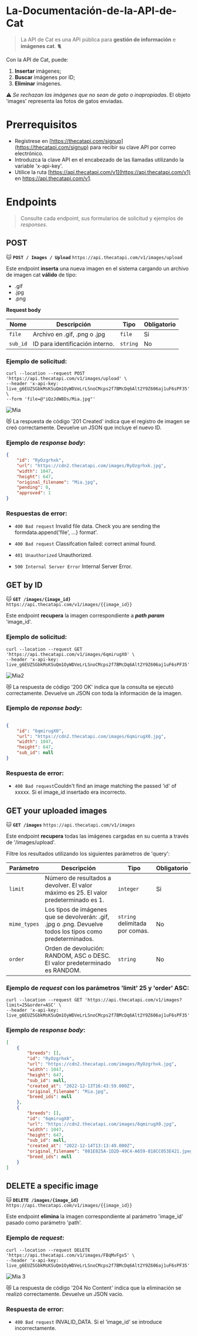# La-Documentación-de-la-API-de-Cat

>
> La API de Cat es una API pública para **gestión de información** e **imágenes cat**. 🐈

Con la API de Cat, puede:

1. **Insertar** imágenes;
2. **Buscar** imágenes por ID;
3. **Eliminar** imágenes.

⚠️ _Se rechazan las imágenes que no sean de gato o inapropiadas_. El objeto 'images' representa las fotos de gatos enviadas.

# Prerrequisitos

- Regístrese en [https://thecatapi.com/signup](https://thecatapi.com/signup) para recibir su clave API por correo electrónico.
- Introduzca la clave API en el encabezado de las llamadas utilizando la variable 'x-api-key'.
- Utilice la ruta [https://api.thecatapi.com/v1](https://api.thecatapi.com/v1) en https://api.thecatapi.com/v1.

# Endpoints

>
> Consulte cada endpoint, sus formularios de solicitud y ejemplos de _responses_.

## POST

🐱 **`POST / Images / Upload`** `https://api.thecatapi.com/v1/images/upload`

Este endpoint **inserta** una nueva imagen en el sistema cargando un archivo de imagen cat **válido** de tipo:

- .gif
- .jpg
- .png

**Request body**

| Nome | Descripción | Tipo | Obligatorio |  
|------|-----------|------|-------------|
| `file` | Archivo en .gif, .png o .jpg | `file` | Sí |
| `sub_id` | ID para identificación interno. | `string` | No |


### **Ejemplo de solicitud:**

```
curl --location --request POST 'https://api.thecatapi.com/v1/images/upload' \
--header 'x-api-key: live_g6EUZSGbkMsKSuQm1OyWDVeLrLSnoCMcps2f7BMcDq6Alt2Y9Z606aj1uF6sPF35' \
--form 'file=@"iQzJdW8Ds/Mia.jpg"'
```

![Mia](https://user-images.githubusercontent.com/105396649/207432035-c638a387-f243-4983-8af5-fcf7e0c94011.jpg)

😻 La respuesta de código '201 Created' indica que el registro de imagen se creó correctamente. Devuelve un JSON que incluye el nuevo ID.

### **Ejemplo de _response body_:**

``` json
{
    "id": "RyOzgrhxk",    
    "url": "https://cdn2.thecatapi.com/images/RyOzgrhxk.jpg",   
    "width": 1047,    
    "height": 647,    
    "original_filename": "Mia.jpg",    
    "pending": 0,    
    "approved": 1  
}
```

### **Respuestas de error:**

-  `400 Bad request` Invalid file data. Check you are sending the formdata.append('file', ...} format'.

-  `400 Bad request` Classifcation failed: correct animal found.

-  `401 Unauthorized` Unauthorized.

-  `500 Internal Server Error` Internal Server Error. 

## GET by ID

🐱 **`GET /images/{image_id}`** `https://api.thecatapi.com/v1/images/{{image_id}}`

Este endpoint **recupera** la imagen correspondiente a **_path param_** 'image_id'.

### **Ejemplo de solicitud:**

```
curl --location --request GET 'https://api.thecatapi.com/v1/images/6qmirugX0' \
--header 'x-api-key: live_g6EUZSGbkMsKSuQm1OyWDVeLrLSnoCMcps2f7BMcDq6Alt2Y9Z606aj1uF6sPF35'
```

![Mia2](https://user-images.githubusercontent.com/105396649/207641262-48edba35-f423-4835-84ce-7f9109237485.jpg)

😻 La respuesta de código '200 OK' indica que la consulta se ejecutó correctamente. Devuelve un JSON con toda la información de la imagen.

### **Ejemplo de _reponse body_:**

``` json

{
    "id": "6qmirugX0",
    "url": "https://cdn2.thecatapi.com/images/6qmirugX0.jpg",
    "width": 1047,
    "height": 647,
    "sub_id": null
}

```

### **Respuesta de error:**

-  `400 Bad request`Couldn't find an image matching the passed 'id' of xxxxx. Si el image_id insertado era incorrecto. 

## GET your uploaded images 

🐱 **`GET /images`** `https://api.thecatapi.com/v1/images`

Este endpoint **recupera** todas las imágenes cargadas en su cuenta a través de '/images/upload'.

Filtre los resultados utilizando los siguientes parámetros de 'query':

| Parámetro |    Descripción      | Tipo | Obligatorio |
|------------|--------------------|------|------------|
| `limit`  | Número de resultados a devolver. El valor máximo es 25. El valor predeterminado es 1. | `integer` | Sí |
| `mime_types` | Los tipos de imágenes que se devolverán: .gif, .jpg o .png. Devuelve todos los tipos como predeterminados. | `string` delimitada por comas. | No |
| `order` | Orden de devolución: RANDOM, ASC o DESC. El valor predeterminado es RANDOM. | `string` | No |

### **Ejemplo de _request_ con los parámetros 'limit' 25 y 'order' ASC:**

``` 
curl --location --request GET 'https://api.thecatapi.com/v1/images?limit=25&order=ASC' \
--header 'x-api-key: live_g6EUZSGbkMsKSuQm1OyWDVeLrLSnoCMcps2f7BMcDq6Alt2Y9Z606aj1uF6sPF35'
```

### **Ejemplo de _response body_:**

``` json
[
    {
        "breeds": [],
        "id": "RyOzgrhxk",
        "url": "https://cdn2.thecatapi.com/images/RyOzgrhxk.jpg",
        "width": 1047,
        "height": 647,
        "sub_id": null,
        "created_at": "2022-12-13T16:43:59.000Z",
        "original_filename": "Mia.jpg",
        "breed_ids": null
    },
    {
        "breeds": [],
        "id": "6qmirugX0",
        "url": "https://cdn2.thecatapi.com/images/6qmirugX0.jpg",
        "width": 1047,
        "height": 647,
        "sub_id": null,
        "created_at": "2022-12-14T13:13:49.000Z",
        "original_filename": "081E825A-1D2D-49C4-A659-818CC053E421.jpeg",
        "breed_ids": null
    }
]

```

## DELETE a specific image 

🐱 **`DELETE /images/{image_id}`** `https://api.thecatapi.com/v1/images/{{image_id}}`

Este endpoint **elimina** la imagen correspondiente al parámetro 'image_id' pasado como parámetro 'path'.

### **Ejemplo de _request_:**

``` 
curl --location --request DELETE 'https://api.thecatapi.com/v1/images/FBqMvFgx5' \
--header 'x-api-key: live_g6EUZSGbkMsKSuQm1OyWDVeLrLSnoCMcps2f7BMcDq6Alt2Y9Z606aj1uF6sPF35'
``` 

![Mia 3](https://user-images.githubusercontent.com/105396649/207685891-74ba01fd-4ff1-4953-a095-41d839b3c02c.jpg)


😻 La respuesta de código '204 No Content' indica que la eliminación se realizó correctamente. Devuelve un JSON vacío.


### **Respuesta de error:**

-  `400 Bad request` INVALID_DATA. Si el 'image_id' se introduce incorrectamente.
